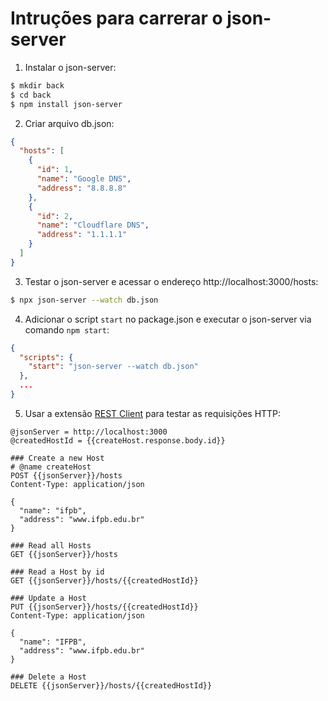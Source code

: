 # Intruções para carrerar o json-server

1. Instalar o json-server:

```bash
$ mkdir back
$ cd back
$ npm install json-server
```

2. Criar arquivo db.json:

```json
{
  "hosts": [
    {
      "id": 1,
      "name": "Google DNS",
      "address": "8.8.8.8"
    },
    {
      "id": 2,
      "name": "Cloudflare DNS",
      "address": "1.1.1.1"
    }
  ]
}
```

3. Testar o json-server e acessar o endereço http://localhost:3000/hosts:

```bash
$ npx json-server --watch db.json
```

4. Adicionar o script `start` no package.json e executar o json-server via comando `npm start`:

```json
{
  "scripts": {
    "start": "json-server --watch db.json"
  },
  ...
}
```

5. Usar a extensão [REST Client](https://marketplace.visualstudio.com/items?itemName=humao.rest-client) para testar as requisições HTTP:

```http
@jsonServer = http://localhost:3000
@createdHostId = {{createHost.response.body.id}}

### Create a new Host
# @name createHost
POST {{jsonServer}}/hosts
Content-Type: application/json

{
  "name": "ifpb",
  "address": "www.ifpb.edu.br"
}

### Read all Hosts
GET {{jsonServer}}/hosts

### Read a Host by id
GET {{jsonServer}}/hosts/{{createdHostId}}

### Update a Host
PUT {{jsonServer}}/hosts/{{createdHostId}}
Content-Type: application/json

{
  "name": "IFPB",
  "address": "www.ifpb.edu.br"
}

### Delete a Host
DELETE {{jsonServer}}/hosts/{{createdHostId}}
```
